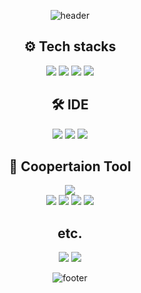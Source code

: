<div align="center">
  
![header](https://capsule-render.vercel.app/api?type=Waving&color=0:feac5e,50:c779d0,100:4bc0c8&height=200&section=header&text=Hello%20I'm%20Jiyeon&fontSize=80&fontColor=f7f5f5&fontAlignY=40)



## ⚙ Tech stacks
<img src="https://img.shields.io/badge/Python-3766AB?style=flat-square&logo=Python&logoColor=white"/>
<img src="https://img.shields.io/badge/Java-007396?style=flat-square&logo=Java&logoColor=white"/>
<img src="https://img.shields.io/badge/HTML5-E34F26?style=flat-square&logo=HTML5&logoColor=white"/>
 <img src="https://img.shields.io/badge/CSS3-1572B6?style=flat-square&logo=CSS3&logoColor=white"/>

## 🛠️ IDE
<img src="https://img.shields.io/badge/eclipse-2C2255?style=for-the-badge&logo=eclipseide&logoColor=white"> <img src="https://img.shields.io/badge/VScode-007ACC?style=for-the-badge&logo=visualstudiocode&logoColor=white"> <img src="https://img.shields.io/badge/oracle-F80000?style=for-the-badge&logo=oracle&logoColor=white">
 
## 🔗 Coopertaion Tool
<!-- version/data -->
<img src="https://img.shields.io/badge/AWS-232F3E?style=for-the-badge&logo=amazonaws&logoColor=white"><br>
<img src="https://img.shields.io/badge/ubuntu-E95420?style=for-the-badge&logo=ubuntu&logoColor=white">
<img src="https://img.shields.io/badge/git-F05032?style=for-the-badge&logo=git&logoColor=white"> <img src="https://img.shields.io/badge/github-181717?style=for-the-badge&logo=github&logoColor=white"> <a href="https://developer758.notion.site/103d728295ed424b87ba552c061115fa?v=8dacda8f02d34e16a2f1154c1d5d60ca" target="_blank"><img src="https://img.shields.io/badge/notion-ffffff?style=for-the-badge&logo=notion&logoColor=black"></a>


## etc.
<!-- previous jop relelated -->
<img src="https://img.shields.io/badge/Illustrator-FF9A00?style=for-the-badge&logo=adobeillustrator&logoColor=white"> <img src="https://img.shields.io/badge/Premiere-9999FF?style=for-the-badge&logo=adobepremierepro&logoColor=white">






![footer](https://capsule-render.vercel.app/api?type=Waving&color=0:4bc0c8,50:c779d0,100:feac5e&height=100&section=footer)
</div>
<!---
Jiyeon0504/Jiyeon0504 is a ✨ special ✨ repository because its `README.md` (this file) appears on your GitHub profile.
You can click the Preview link to take a look at your changes.
--->
